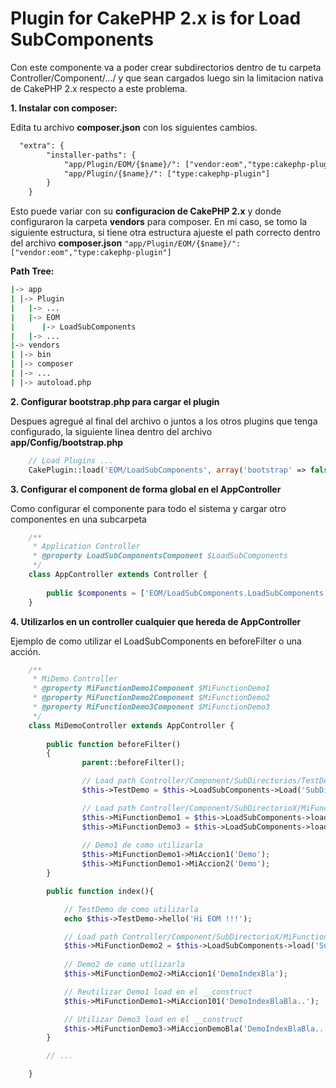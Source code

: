 # Plugin for CakePHP 2.x is for Load SubComponents
Con este componente va a poder crear subdirectorios dentro de tu carpeta Controller/Component/.../ y que sean cargados luego sin la limitacion nativa de CakePHP 2.x respecto a este problema.

**1. Instalar con composer:**

Edita tu archivo **composer.json** con los siguientes cambios.

```txt
  "extra": {
        "installer-paths": {
            "app/Plugin/EOM/{$name}/": ["vendor:eom","type:cakephp-plugin"],
            "app/Plugin/{$name}/": ["type:cakephp-plugin"]
        }
    }
 ```

Esto puede variar con su **configuracion de CakePHP 2.x** y donde configuraron la carpeta **vendors** para composer.
En mi caso, se tomo la siguiente estructura, si tiene otra estructura ajueste el path correcto dentro del archivo **composer.json** ``"app/Plugin/EOM/{$name}/": ["vendor:eom","type:cakephp-plugin"]``

**Path Tree:**

```bash
|-> app 
| |-> Plugin
|   |-> ...
|   |-> EOM
|      |-> LoadSubComponents
|   |-> ...
|-> vendors
| |-> bin
| |-> composer
| |-> ...
| |-> autoload.php
```

**2. Configurar bootstrap.php para cargar el plugin**

Despues agregué al final del archivo o juntos a los otros plugins que tenga configurado, la siguiente linea dentro del archivo **app/Config/bootstrap.php**

```php
    // Load Plugins ...
    CakePlugin::load('EOM/LoadSubComponents', array('bootstrap' => false, 'routes' => false));
```

**3. Configurar el component de forma global en el AppController**

Como configurar el componente para todo el sistema y cargar otro componentes en una subcarpeta

```php
    /**
     * Application Controller
     * @property LoadSubComponentsComponent $LoadSubComponents
     */
    class AppController extends Controller {
    
        public $components = ['EOM/LoadSubComponents.LoadSubComponents'];
    }
```

**4. Utilizarlos en un controller cualquier que hereda de AppController**

Ejemplo de como utilizar el LoadSubComponents en beforeFilter o una acción.

```php
    /**
     * MiDemo Controller
     * @property MiFunctionDemo1Component $MiFunctionDemo1
     * @property MiFunctionDemo2Component $MiFunctionDemo2
     * @property MiFunctionDemo3Component $MiFunctionDemo3
     */
    class MiDemoController extends AppController {
    
        public function beforeFilter()
        {
                parent::beforeFilter();

                // Load path Controller/Component/SubDirectorios/TestDemoComponent.php
                $this->TestDemo = $this->LoadSubComponents->Load('SubDirectorios/TestDemo');

                // Load path Controller/Component/SubDirectorioX/MiFunctionDemo1Component.php
                $this->MiFunctionDemo1 = $this->LoadSubComponents->load('SubDirectorioX/MiFunctionDemo1');
                $this->MiFunctionDemo3 = $this->LoadSubComponents->load('SubDirectorio/SubX/MiFunctionDemo3');
    
                // Demo1 de como utilizarla
                $this->MiFunctionDemo1->MiAccion1('Demo');
                $this->MiFunctionDemo1->MiAccion2('Demo');
        }

        public function index(){

            // TestDemo de como utilizarla
            echo $this->TestDemo->hello('Hi EOM !!!');

            // Load path Controller/Component/SubDirectorioX/MiFunctionDemo2Component.php
            $this->MiFunctionDemo2 = $this->LoadSubComponents->load('SubDirectorioX/MiFunctionDemo2');
            
            // Demo2 de como utilizarla
            $this->MiFunctionDemo2->MiAccion1('DemoIndexBla');

            // Reutilizar Demo1 load en el __construct
            $this->MiFunctionDemo1->MiAccion101('DemoIndexBlaBla..');

            // Utilizar Demo3 load en el __construct
            $this->MiFunctionDemo3->MiAccionDemoBla('DemoIndexBlaBla..');
        }

        // ...

    }
```
